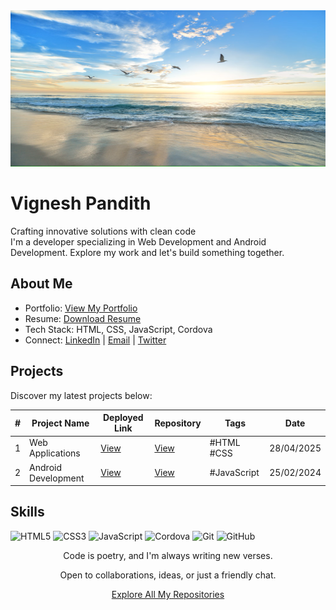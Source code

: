 <div align="center">
  <img src="https://github.com/Vignesha0408/Vignesha0408/blob/main/Images/pic_2.png?raw=true" width="600" height="250" alt="Vignesh Pandith's GitHub Banner">
</div>

# Vignesh Pandith

Crafting innovative solutions with clean code  
I'm a developer specializing in Web Development and Android Development. Explore my work and let's build something together.

## About Me

- Portfolio: [View My Portfolio](https://vignesha0408.github.io/portfolio/index.html)
- Resume: [Download Resume](https://drive.google.com/uc?export=download&id=1XgkvfQa52XJJfxyyseEKljie8jt7kaKj)
- Tech Stack: HTML, CSS, JavaScript, Cordova
- Connect: [LinkedIn](https://www.linkedin.com/in/your-linkedin) | [Email](mailto:your-email@example.com) | [Twitter](https://twitter.com/your-twitter)

## Projects

Discover my latest projects below:

| # | Project Name | Deployed Link | Repository | Tags | Date |
|---|--------------|---------------|------------|------|------|
| 1 | Web Applications | [View](https://vignesha0408.github.io/vignesh-s-html-pages/) | [View](https://github.com/Vignesha0408/cordova-android-app/tree/main/html_collection) | #HTML #CSS | 28/04/2025 |
| 2 | Android Development | [View](https://vignesha0408.github.io/cordova-android-app/) | [View](https://github.com/Vignesha0408/cordova-android-app) | #JavaScript | 25/02/2024 |

## Skills

![HTML5](https://img.shields.io/badge/-HTML5-E34F26?style=flat-square&logo=html5&logoColor=white)
![CSS3](https://img.shields.io/badge/-CSS3-1572B6?style=flat-square&logo=css3&logoColor=white)
![JavaScript](https://img.shields.io/badge/-JavaScript-F7DF1E?style=flat-square&logo=javascript&logoColor=black)
![Cordova](https://img.shields.io/badge/-Cordova-35434F?style=flat-square&logo=apache-cordova&logoColor=white)
![Git](https://img.shields.io/badge/-Git-F05032?style=flat-square&logo=git&logoColor=white)
![GitHub](https://img.shields.io/badge/-GitHub-181717?style=flat-square&logo=github&logoColor=white)

<div align="center">
  <p>Code is poetry, and I'm always writing new verses.</p>
  <p>Open to collaborations, ideas, or just a friendly chat.</p>
  <p><a href="https://github.com/Vignesha0408?tab=repositories">Explore All My Repositories</a></p>
</div>
